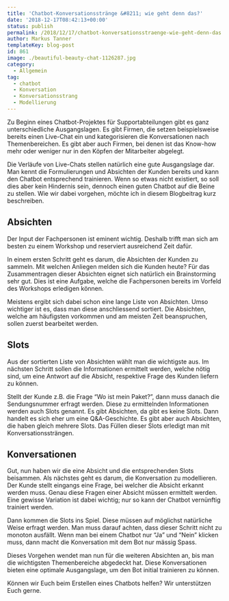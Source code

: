 ```yaml
---
title: 'Chatbot-Konversationsstränge &#8211; wie geht denn das?'
date: '2018-12-17T08:42:13+00:00'
status: publish
permalink: /2018/12/17/chatbot-konversationsstraenge-wie-geht-denn-das
author: Markus Tanner
templateKey: blog-post
id: 861
image: ./beautiful-beauty-chat-1126287.jpg
category:
  - Allgemein
tag:
  - chatbot
  - Konversation
  - Konversationsstrang
  - Modellierung
---
```


Zu Beginn eines Chatbot-Projektes für Supportabteilungen gibt es ganz unterschiedliche Ausgangslagen. Es gibt Firmen, die setzen beispielsweise bereits einen Live-Chat ein und kategorisieren die Konversationen nach Themenbereichen. Es gibt aber auch Firmen, bei denen ist das Know-how mehr oder weniger nur in den Köpfen der Mitarbeiter abgelegt.

Die Verläufe von Live-Chats stellen natürlich eine gute Ausgangslage dar. Man kennt die Formulierungen und Absichten der Kunden bereits und kann den Chatbot entsprechend trainieren. Wenn so etwas nicht existiert, so soll dies aber kein Hindernis sein, dennoch einen guten Chatbot auf die Beine zu stellen. Wie wir dabei vorgehen, möchte ich in diesem Blogbeitrag kurz beschreiben.

## Absichten

Der Input der Fachpersonen ist eminent wichtig. Deshalb trifft man sich am besten zu einem Workshop und reserviert ausreichend Zeit dafür.

In einem ersten Schritt geht es darum, die Absichten der Kunden zu sammeln. Mit welchen Anliegen melden sich die Kunden heute? Für das Zusammentragen dieser Absichten eignet sich natürlich ein Brainstorming sehr gut. Dies ist eine Aufgabe, welche die Fachpersonen bereits im Vorfeld des Workshops erledigen können.

Meistens ergibt sich dabei schon eine lange Liste von Absichten. Umso wichtiger ist es, dass man diese anschliessend sortiert. Die Absichten, welche am häufigsten vorkommen und am meisten Zeit beanspruchen, sollen zuerst bearbeitet werden.

## Slots

Aus der sortierten Liste von Absichten wählt man die wichtigste aus. Im nächsten Schritt sollen die Informationen ermittelt werden, welche nötig sind, um eine Antwort auf die Absicht, respektive Frage des Kunden liefern zu können.

Stellt der Kunde z.B. die Frage “Wo ist mein Paket?”, dann muss danach die Sendungsnummer erfragt werden. Diese zu ermittelnden Informationen werden auch Slots genannt. Es gibt Absichten, da gibt es keine Slots. Dann handelt es sich eher um eine Q&amp;A-Geschichte. Es gibt aber auch Absichten, die haben gleich mehrere Slots. Das Füllen dieser Slots erledigt man mit Konversationssträngen.

## Konversationen

Gut, nun haben wir die eine Absicht und die entsprechenden Slots beisammen. Als nächstes geht es darum, die Konversation zu modellieren. Der Kunde stellt eingangs eine Frage, bei welcher die Absicht erkannt werden muss. Genau diese Fragen einer Absicht müssen ermittelt werden. Eine gewisse Variation ist dabei wichtig; nur so kann der Chatbot vernünftig trainiert werden.

Dann kommen die Slots ins Spiel. Diese müssen auf möglichst natürliche Weise erfragt werden. Man muss darauf achten, dass dieser Schritt nicht zu monoton ausfällt. Wenn man bei einem Chatbot nur “Ja” und “Nein” klicken muss, dann macht die Konversation mit dem Bot nur mässig Spass.

Dieses Vorgehen wendet man nun für die weiteren Absichten an, bis man die wichtigsten Themenbereiche abgedeckt hat. Diese Konversationen bieten eine optimale Ausgangslage, um den Bot initial trainieren zu können.

Können wir Euch beim Erstellen eines Chatbots helfen? Wir unterstützen Euch gerne.
